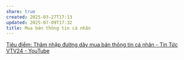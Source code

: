 ```yaml
---
share: true
created: 2025-03-27T17:13
updated: 2025-07-09T17:32
title: Mua bán thông tin cá nhân
---
```

[Tiêu điểm: Thâm nhập đường dây mua bán thông tin cá nhân - Tin Tức VTV24 - YouTube](https://youtu.be/UxM7Aaxo2dc?si=pVY7joGPtzMmXw22)


